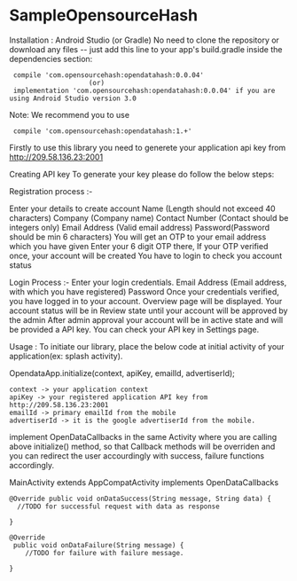 # SampleOpensourceHash

Installation : Android Studio (or Gradle) No need to clone the repository or download any files -- just add this line to your app's build.gradle inside the dependencies section:

```
 compile 'com.opensourcehash:opendatahash:0.0.04'
                    (or)
 implementation 'com.opensourcehash:opendatahash:0.0.04' if you are using Android Studio version 3.0
```

Note: We recommend you to use

```
 compile 'com.opensourcehash:opendatahash:1.+'
```
Firstly to use this library you need to generete your application api key from http://209.58.136.23:2001

Creating API key To generate your key please do follow the below steps:

Registration process :-

Enter your details to create account Name (Length should not exceed 40 characters) Company (Company name) Contact Number (Contact should be integers only) Email Address (Valid email address) Password(Password should be min 6 characters) You will get an OTP to your email address which you have given Enter your 6 digit OTP there, If your OTP verified once, your account will be created You have to login to check you account status

Login Process :- Enter your login credentials. Email Address (Email address, with which you have registered) Password Once your credentials verified, you have logged in to your account. Overview page will be displayed. Your account status will be in Review state until your account will be approved by the admin After admin approval your account will be in active state and will be provided a API key. You can check your API key in Settings page.

Usage : To initiate our library, place the below code at initial activity of your application(ex: splash activity).

OpendataApp.initialize(context, apiKey, emailId, advertiserId);
```
context -> your application context
apiKey -> your registered application API key from http://209.58.136.23:2001
emailId -> primary emailId from the mobile
advertiserId -> it is the google advertiserId from the mobile.
```
implement OpenDataCallbacks in the same Activity where you are calling above initialize() method, so that Callback methods will be overriden and you can redirect the user accourdingly with success, failure functions accordingly.

MainActivity extends AppCompatActivity implements OpenDataCallbacks
```
@Override public void onDataSuccess(String message, String data) { 
  //TODO for successful request with data as response

}

@Override
 public void onDataFailure(String message) {
    //TODO for failure with failure message.

}
```
